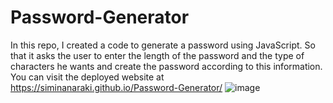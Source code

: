 # Password-Generator
In this repo, I created a code to generate a password using JavaScript. So that it asks the user to enter the length of the password and the type of characters he wants and create the password according to this information.
You can visit the deployed website at https://siminanaraki.github.io/Password-Generator/
![image](https://github.com/SiminAnaraki/Password-Generator/assets/131350645/22d75261-61e4-45ce-b80e-e00560b24389)
